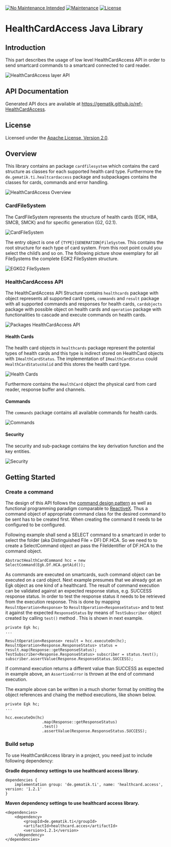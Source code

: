 [![No Maintenance Intended](http://unmaintained.tech/badge.svg)](http://unmaintained.tech/)
[![Maintenance](https://img.shields.io/badge/Maintained%3F-no-red.svg)](https://bitbucket.org/lbesson/ansi-colors)
[![License](https://img.shields.io/badge/License-Apache%202.0-blue.svg)](https://opensource.org/licenses/Apache-2.0)

# HealthCardAccess Java Library

## Introduction

This part describes the usage of low level HealthCardAccess API in order to send
smartcard commands to a smartcard connected to card reader.

![HealthCardAccess layer API](doc/images/root/hcarda_layer.png)

## API Documentation

Generated API docs are available at <https://gematik.github.io/ref-HealthCardAccess>.

## License

Licensed under the [Apache License, Version 2.0](https://www.apache.org/licenses/LICENSE-2.0).

## Overview

This library contains an package `cardfilesystem` which contains the card structure as classes for each supported health card type.
Furthermore the `de.gematik.ti.healtcardaccess` package and subpackages contains the classes for cards, commands and error handling.

![HealthCardAccess Overview](doc/images/HCARDA/generated/overview.png)

  

### CardFileSystem

The CardFileSystem represents the structure of health cards (EGK, HBA, SMCB, SMCK) and for specific generation (G2, G2.1).

![CardFileSystem](doc/images/HCARDA/generated/cardfilesystem.png)

  

The entry object is one of `{TYPE}{GENERATION}FileSystem`. This contains the root structure for each type of card system. From this root point could you select the child’s and so on.
The following picture show exemplary for all FileSystems the complete EGK2 FileSystem structure.

![EGKG2 FileSystem](doc/images/HCARDA/generated/egk2mf.png)

  

### HealthCardAccess API

The HealthCardAccess API Structure contains `healthcards` package with object represents all supported card types, `commands` and `result` package with all supported commands and responses for health cards,
`cardobjects` package with possible object on health cards and `operation` package with functionalities to cascade and execute commands on health cards.

![Packages HealthCardAccess API](doc/images/HCARDA/generated/packages.png)

  

#### Health Cards

The health card objects in `healthcards` package represent the potential types of health cards and this type is indirect stored on HealthCard objects with `IHealthCardStatus`.
The implementation of `IHealthCardStatus` could `HealthCardStatusValid` and this stores the health card type.

![Health Cards](doc/images/HCARDA/generated/healthcards.png)

  

Furthermore contains the `HealthCard` object the physical card from card reader, response buffer and channels.

#### Commands

The `commands` package contains all available commands for health cards.

![Commands](doc/images/HCARDA/generated/commands.png)

  

#### Security

The security and sub-package contains the key derivation function and the key entities.

![Security](doc/images/HCARDA/generated/security.png)

  

## Getting Started

### Create a command

The design of this API follows the [command design pattern](https://en.wikipedia.org/wiki/Command_pattern)
as well as functional programming paradigm comparable to [ReactiveX](http://reactivex.io/).
Thus a command object of appropriate command class for the desired command to be sent has to be created
first. When creating the command it needs to be configured to be configured.

Following example shall send a SELECT command to a smartcard in order to select the folder
(aka Distinguished File = DF) DF.HCA. So we need to to create a SelectCommand object an pass the
FileIdentifier of DF.HCA to the command object.

    AbstractHealthCardCommand hcc = new SelectCommand(Egk.Df.HCA.getAid());

As commands are executed on smartcards, such command object can be executed on a card object.
Next example presumes that we already got an Egk object as one kind of a healthcard. The
result of command execution can be validated against an expected response status,
e.g. SUCCESS response status. In order to test the response status it needs to be
retrieved from the execution response. This is done by mapping `ResultOperation<Response>` to
`ResultOperation<ResponseStatus>` and to test it against the expected `ResponseStatus` by means of
`TestSubscriber` object created by calling `test()` method . This is
shown in next example.

    private Egk hc;
    ...

    ResultOperation<Response> result = hcc.executeOn(hc);
    ResultOperation<Response.ResponseStatus> status = result.map(Response::getResponseStatus);
    TestSubscriber<Response.ResponseStatus> subscriber = status.test();
    subscriber.assertValue(Response.ResponseStatus.SUCCESS);

If command execution returns a different value than SUCCESS as expected in example above, an
`AssertionError` is thrown at the end of command execution.

The example above can be written in a much shorter format by omitting the object references and
chaing the method executions, like shown below.

    private Egk hc;
    ...

    hcc.executeOn(hc)
                    .map(Response::getResponseStatus)
                    .test()
                    .assertValue(Response.ResponseStatus.SUCCESS);

### Build setup

To use HealthCardAccess library in a project, you need just to include following dependency:

**Gradle dependency settings to use healthcard access library.**

    dependencies {
        implementation group: 'de.gematik.ti', name: 'healthcard.access', version: '1.2.1'
    }

**Maven dependency settings to use healthcard access library.**

    <dependencies>
        <dependency>
            <groupId>de.gematik.ti</groupId>
            <artifactId>healthcard.acces</artifactId>
            <version>1.2.1</version>
        </dependency>
    </dependencies>
